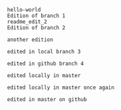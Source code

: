     hello-world
    Edition of branch 1
    readme_edit_2
    Edition of branch 2

    another edition
    
    edited in local branch 3

    edited in github branch 4

    edited locally in master

    edited locally in master once again
    
    edited in master on github
